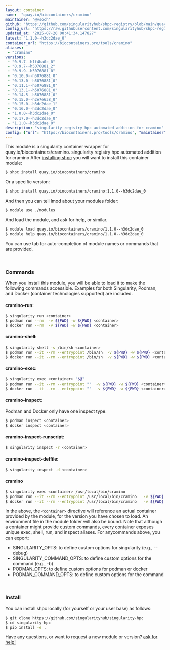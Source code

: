 ```yaml
---
layout: container
name:  "quay.io/biocontainers/cramino"
maintainer: "@vsoch"
github: "https://github.com/singularityhub/shpc-registry/blob/main/quay.io/biocontainers/cramino/container.yaml"
config_url: "https://raw.githubusercontent.com/singularityhub/shpc-registry/main/quay.io/biocontainers/cramino/container.yaml"
updated_at: "2025-07-20 00:41:34.147827"
latest: "1.1.0--h3dc2dae_0"
container_url: "https://biocontainers.pro/tools/cramino"
aliases:
 - "cramino"
versions:
 - "0.9.7--h1f4ba0c_0"
 - "0.9.7--h5076881_2"
 - "0.9.9--h5076881_0"
 - "0.10.0--h5076881_0"
 - "0.13.0--h5076881_0"
 - "0.11.1--h5076881_0"
 - "0.13.1--h5076881_0"
 - "0.14.5--h5076881_0"
 - "0.15.0--h2e7e638_0"
 - "0.15.0--h3dc2dae_1"
 - "0.16.0--h3dc2dae_0"
 - "1.0.0--h3dc2dae_0"
 - "0.17.0--h3dc2dae_0"
 - "1.1.0--h3dc2dae_0"
description: "singularity registry hpc automated addition for cramino"
config: {"url": "https://biocontainers.pro/tools/cramino", "maintainer": "@vsoch", "description": "singularity registry hpc automated addition for cramino", "latest": {"1.1.0--h3dc2dae_0": "sha256:a0ed72cbb52240e6cb0085bea16f5356b3d790621281dd11cecc2f5173e5f791"}, "tags": {"0.9.7--h1f4ba0c_0": "sha256:e7f991ca405c3f613489a6e501225ab265ba39ae7b01e8cdedbdca2abcd26e9c", "0.9.7--h5076881_2": "sha256:314c0746d7a6b987e4677394bc810fcfffef0ff655da417c48dede27984965f2", "0.9.9--h5076881_0": "sha256:059b1e148861c50a15a92e1ac2c2ef0e1e405ff8c731c821b8527ac955d37edd", "0.10.0--h5076881_0": "sha256:f6aad86b3d8faaf42b2b6f83889d1523996cae1befc9c381a1f24c7adafc4e8f", "0.13.0--h5076881_0": "sha256:b4aacd4e0b38bce572405928428cc5f15ba4a9d032eb34ebdb12d122ede124f7", "0.11.1--h5076881_0": "sha256:e9e4b5e1148685be3a75acd0115d9b19ede7d53ca6481a23bb517c55203e21df", "0.13.1--h5076881_0": "sha256:38eab88817002dff00b2fde9ab968c3590f1a0b57e6b74291bfc96500c98cd5e", "0.14.5--h5076881_0": "sha256:2344aed014225f96ef8c38d3ab7b639896b0cbba40f855db0de6c3ec00ff325c", "0.15.0--h2e7e638_0": "sha256:e80b80e4b0b233ae3dc0827d3b4d65561396ec99569436885c2534171ca675a2", "0.15.0--h3dc2dae_1": "sha256:d290adb8c38de7454b372a2a1ce507c45f2f0f2049b327972e91967605337bc4", "0.16.0--h3dc2dae_0": "sha256:97d78c137661daee46593b4206bcc14f1410a17933067cf586d32dd63707c513", "1.0.0--h3dc2dae_0": "sha256:0caaed3e75d3da3cddb3025cf5b5caf490b08cc0ac0b34eda216c56caabc01dc", "0.17.0--h3dc2dae_0": "sha256:c3f7bd77df9825d552c8453e3f056f65ce92f4555b3d78e3097e6aebddbaa648", "1.1.0--h3dc2dae_0": "sha256:a0ed72cbb52240e6cb0085bea16f5356b3d790621281dd11cecc2f5173e5f791"}, "docker": "quay.io/biocontainers/cramino", "aliases": {"cramino": "/usr/local/bin/cramino"}}
---
```


This module is a singularity container wrapper for quay.io/biocontainers/cramino.
singularity registry hpc automated addition for cramino
After [installing shpc](#install) you will want to install this container module:


```bash
$ shpc install quay.io/biocontainers/cramino
```

Or a specific version:

```bash
$ shpc install quay.io/biocontainers/cramino:1.1.0--h3dc2dae_0
```

And then you can tell lmod about your modules folder:

```bash
$ module use ./modules
```

And load the module, and ask for help, or similar.

```bash
$ module load quay.io/biocontainers/cramino/1.1.0--h3dc2dae_0
$ module help quay.io/biocontainers/cramino/1.1.0--h3dc2dae_0
```

You can use tab for auto-completion of module names or commands that are provided.

<br>

### Commands

When you install this module, you will be able to load it to make the following commands accessible.
Examples for both Singularity, Podman, and Docker (container technologies supported) are included.

#### cramino-run:

```bash
$ singularity run <container>
$ podman run --rm  -v ${PWD} -w ${PWD} <container>
$ docker run --rm  -v ${PWD} -w ${PWD} <container>
```

#### cramino-shell:

```bash
$ singularity shell -s /bin/sh <container>
$ podman run --it --rm --entrypoint /bin/sh  -v ${PWD} -w ${PWD} <container>
$ docker run --it --rm --entrypoint /bin/sh  -v ${PWD} -w ${PWD} <container>
```

#### cramino-exec:

```bash
$ singularity exec <container> "$@"
$ podman run --it --rm --entrypoint ""  -v ${PWD} -w ${PWD} <container> "$@"
$ docker run --it --rm --entrypoint ""  -v ${PWD} -w ${PWD} <container> "$@"
```

#### cramino-inspect:

Podman and Docker only have one inspect type.

```bash
$ podman inspect <container>
$ docker inspect <container>
```

#### cramino-inspect-runscript:

```bash
$ singularity inspect -r <container>
```

#### cramino-inspect-deffile:

```bash
$ singularity inspect -d <container>
```


#### cramino

```bash
$ singularity exec <container> /usr/local/bin/cramino
$ podman run --it --rm --entrypoint /usr/local/bin/cramino   -v ${PWD} -w ${PWD} <container> -c " $@"
$ docker run --it --rm --entrypoint /usr/local/bin/cramino   -v ${PWD} -w ${PWD} <container> -c " $@"
```



In the above, the `<container>` directive will reference an actual container provided
by the module, for the version you have chosen to load. An environment file in the
module folder will also be bound. Note that although a container
might provide custom commands, every container exposes unique exec, shell, run, and
inspect aliases. For anycommands above, you can export:

 - SINGULARITY_OPTS: to define custom options for singularity (e.g., --debug)
 - SINGULARITY_COMMAND_OPTS: to define custom options for the command (e.g., -b)
 - PODMAN_OPTS: to define custom options for podman or docker
 - PODMAN_COMMAND_OPTS: to define custom options for the command

<br>

### Install

You can install shpc locally (for yourself or your user base) as follows:

```bash
$ git clone https://github.com/singularityhub/singularity-hpc
$ cd singularity-hpc
$ pip install -e .
```

Have any questions, or want to request a new module or version? [ask for help!](https://github.com/singularityhub/singularity-hpc/issues)